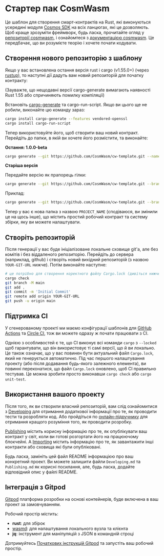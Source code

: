 # Стартер пак CosmWasm

Це шаблон для створення смарт-контрактів на Rust, які виконуються усередині модуля
[Cosmos SDK](https://github.com/cosmos/cosmos-sdk) на всіх ланцюгах, які це дозволяють.
Щоб краще зрозуміти фреймворк, будь ласка, прочитайте огляд у
[репозиторії cosmwasm](https://github.com/CosmWasm/cosmwasm/blob/master/README.md),
і ознайомтеся з [документацією cosmwasm](https://www.cosmwasm.com).
Це передбачає, що ви розумієте теорію і хочете почати кодувати.

## Створення нового репозиторію з шаблону

Якщо у вас встановлена остання версія rust і cargo (v1.55.0+)
(через [rustup](https://rustup.rs/)),
то наступні дії дадуть вам новий репозиторій для початку контракту:

(Зауважте, що нещодавні версії cargo-generate вимагають наявності Rust 1.55 або спричиняють помилку компіляції)

Встановіть [cargo-generate](https://github.com/ashleygwilliams/cargo-generate) та cargo-run-script.
Якщо ви цього ще не робили, виконайте цю команду зараз:

```sh
cargo install cargo-generate --features vendored-openssl
cargo install cargo-run-script
```

Тепер використовуйте його, щоб створити ваш новий контракт.
Перейдіть до папки, в якій ви хочете його розмістити, та виконайте:


**Остання: 1.0.0-beta**

```sh
cargo generate --git https://github.com/CosmWasm/cw-template.git --name PROJECT_NAME
````

**Старіша версія**

Передайте версію як прапорець гілки:

```sh
cargo generate --git https://github.com/CosmWasm/cw-template.git --branch <version> --name PROJECT_NAME
````

Приклад:

```sh
cargo generate --git https://github.com/CosmWasm/cw-template.git --branch 0.16 --name PROJECT_NAME
```

Тепер у вас є нова папка з назвою `PROJECT_NAME` (сподіваюся, ви змінили це на щось інше), що містить простий робочий контракт та систему збірки, яку ви можете налаштувати.

## Створіть репозиторій

Після генерації у вас буде ініціалізоване локальне сховище git'а, але без комітів і без віддаленого репозиторію.
Перейдіть до сервера (наприклад, github) і створіть новий вихідний репозиторій (з назвою `YOUR-GIT-URL` нижче).
Потім виконайте наступне:

```sh
# це потрібно для створення коректного файлу Cargo.lock (дивіться нижче)
cargo check
git branch -M main
git add .
git commit -m 'Initial Commit'
git remote add origin YOUR-GIT-URL
git push -u origin main
```

## Підтримка CI

У сгенерованому проекті ми маємо конфігурації шаблонів для [GitHub Actions](.github/workflows/Basic.yml)
та [Circle CI](.circleci/config.yml), тож ви можете одразу ж почати працювати з CI.

Однією з особливостей є те, що CI виконує всі команди `cargo` з
`--locked` щоб гарантувати, що він використовує ті самі версії, що й ви локально. Це також означає,
що у вас повинен бути актуальний файл `Cargo.lock`, який не генерується автоматично.
Під час першого налаштування проекту (або після додавання будь-якого залежного елемента), ви повинні переконатися, що
файл `Cargo.lock` оновлено, щоб CI правильно тестував. Це можна зробити просто
виконавши `cargo check` або `cargo unit-test`.

## Використання вашого проекту

Після того, як ви створили власний репозиторій, вам слід ознайомитися з [Developing](./Developing.md)  для отримання додаткової інформації про те, як проводити тести та розробляти код. Або пройдіться по [онлайн-підручнику](https://docs.cosmwasm.com/) для отримання кращого розуміння того, як проводити розробку.

[Publishing](./Publishing.md) містить корисну інформацію про те, як опублікувати ваш контракт
у світ, коли ви готові розгортати його на працюючому блокчейні. А [Importing](./Importing.md) містить інформацію про те, як завантажити інші контракти або сховища які були опубліковані. 

Будь ласка, замініть цей файл README інформацією про ваш конкретний проект. Ви можете залишити
файли `Developing.md` та `Publishing.md` як корисні посилання, але, будь ласка, додайте
відповідний опис у файлі README.

## Інтеграція з Gitpod

[Gitpod](https://www.gitpod.io/) платформа розробки на основі контейнерів, буде включена в ваш проект за замовчуванням.

Робочий простір містить:
 - **rust**: для збірок
 - [wasmd](https://github.com/CosmWasm/wasmd): для налаштування локального вузла та клієнта
 - **jq**: інструмент для маніпуляцій з JSON в командній строці

Дотримуйтесь [Початкових інструкцій Gitpod](https://www.gitpod.io/docs/getting-started) та запустіть ваш робочий простір.

